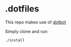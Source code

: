 # .dotfiles

This repo makes use of [dotbot](https://github.com/anishathalye/dotbot)

Simply clone and run:

```sh
./install
```

